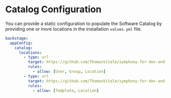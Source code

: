# Catalog Configuration

You can provide a static configuration to populate the Software Catalog by providing one or more locations in the installation `values.yml` file.

```yaml
backstage:
  appConfig:
    catalog:
      locations:
        - type: url
          target: https://github.com/ThomasVitale/symphony-for-dev-and-platform/blob/main/platform/catalog/organization/catalog-info.yml
          rules:
            - allow: [User, Group, Location]
        - type: url
          target: https://github.com/ThomasVitale/symphony-for-dev-and-platform/blob/main/platform/catalog/templates/catalog-info.yml
          rules:
            - allow: [Template, Location]
```
